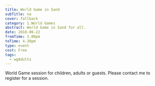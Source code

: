 ```yaml
---
title: World Game in Sand
subTitle: na
cover: fallback
category: 1.World Games
abstract: World Game in Sand for all.
date: 2018-06-22
fromTime: 3.00pm
toTime: 4.30pm
type: event
cost: Free
tags:
  - wgAdults
---
```


World Game session for children, adults or guests. Please contact me to register for a session.

